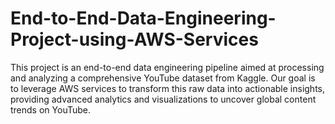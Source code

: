 # End-to-End-Data-Engineering-Project-using-AWS-Services
This project is an end-to-end data engineering pipeline aimed at processing and analyzing a comprehensive YouTube dataset from Kaggle.  Our goal is to leverage AWS services to transform this raw data into actionable insights, providing advanced analytics and visualizations to uncover global content trends on YouTube.
